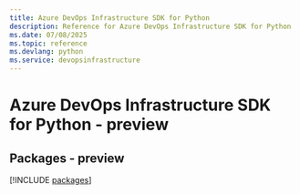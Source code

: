 ```yaml
---
title: Azure DevOps Infrastructure SDK for Python
description: Reference for Azure DevOps Infrastructure SDK for Python
ms.date: 07/08/2025
ms.topic: reference
ms.devlang: python
ms.service: devopsinfrastructure
---
```

# Azure DevOps Infrastructure SDK for Python - preview
## Packages - preview
[!INCLUDE [packages](devops-infrastructure-index.md)]